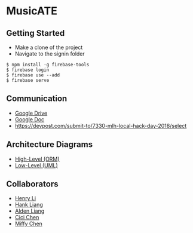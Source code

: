 # MusicATE

## Getting Started
* Make a clone of the project
* Navigate to the signin folder
```
$ npm install -g firebase-tools
$ firebase login
$ firebase use --add
$ firebase serve
```

## Communication
* [Google Drive](https://goo.gl/DrM7m5)
* [Google Doc](https://goo.gl/X9BNhK)
* https://devpost.com/submit-to/7330-mlh-local-hack-day-2018/select


## Architecture Diagrams
* [High-Level (ORM)](https://www.lucidchart.com/invitations/accept/b3ab3a5f-aad6-4f55-bd7c-d7e971d539c6)
* [Low-Level (UML)](https://www.lucidchart.com/invitations/accept/d2c022e8-33f5-4d1b-bc50-03c73deb41a7)


## Collaborators
* [Henry Li](https://github.com/henry226)
* [Hank Liang](https://github.com/Chun-Chieh)
* [Alden Liang](https://github.com/LiangA)
* [Cici Chen](https://github.com/BUicicchen)
* [Miffy Chen](https://github.com/miffycs)
